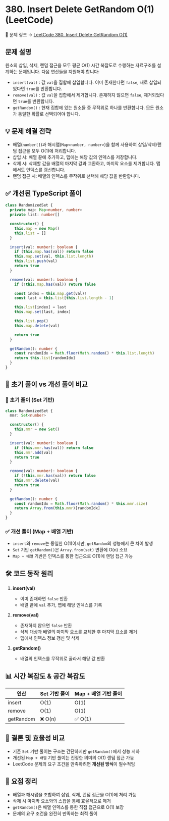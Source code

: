 # 380. Insert Delete GetRandom O(1) (LeetCode)

🔗 문제 링크 → [LeetCode 380. Insert Delete GetRandom O(1)](https://leetcode.com/problems/insert-delete-getrandom-o1)

## 문제 설명

원소의 삽입, 삭제, 랜덤 접근을 모두 평균 O(1) 시간 복잡도로 수행하는 자료구조를 설계하는 문제입니다. 다음 연산들을 지원해야 합니다:

- `insert(val)` : 값 `val`을 집합에 삽입합니다. 이미 존재한다면 `false`, 새로 삽입되었다면 `true`를 반환합니다.
- `remove(val)` : 값 `val`을 집합에서 제거합니다. 존재하지 않으면 `false`, 제거되었다면 `true`를 반환합니다.
- `getRandom()` : 현재 집합에 있는 원소들 중 무작위로 하나를 반환합니다. 모든 원소가 동일한 확률로 선택되어야 합니다.

## 💡 문제 해결 전략

- 배열(`number[]`)과 해시맵(`Map<number, number>`)을 함께 사용하여 삽입/삭제/랜덤 접근을 모두 O(1)에 처리합니다.
- 삽입 시: 배열 끝에 추가하고, 맵에는 해당 값의 인덱스를 저장합니다.
- 삭제 시: 삭제할 값을 배열의 마지막 값과 교환하고, 마지막 요소를 제거합니다. 맵에서도 인덱스를 갱신합니다.
- 랜덤 접근 시: 배열의 인덱스를 무작위로 선택해 해당 값을 반환합니다.

## ✅ 개선된 TypeScript 풀이

```ts
class RandomizedSet {
  private map: Map<number, number>
  private list: number[]

  constructor() {
    this.map = new Map()
    this.list = []
  }

  insert(val: number): boolean {
    if (this.map.has(val)) return false
    this.map.set(val, this.list.length)
    this.list.push(val)
    return true
  }

  remove(val: number): boolean {
    if (!this.map.has(val)) return false

    const index = this.map.get(val)!
    const last = this.list[this.list.length - 1]

    this.list[index] = last
    this.map.set(last, index)

    this.list.pop()
    this.map.delete(val)

    return true
  }

  getRandom(): number {
    const randomIdx = Math.floor(Math.random() * this.list.length)
    return this.list[randomIdx]
  }
}
```

## 🔁 초기 풀이 vs 개선 풀이 비교

### 🔸 초기 풀이 (Set 기반)

```ts
class RandomizedSet {
  mmr: Set<number>

  constructor() {
    this.mmr = new Set()
  }

  insert(val: number): boolean {
    if (this.mmr.has(val)) return false
    this.mmr.add(val)
    return true
  }

  remove(val: number): boolean {
    if (!this.mmr.has(val)) return false
    this.mmr.delete(val)
    return true
  }

  getRandom(): number {
    const randomIdx = Math.floor(Math.random() * this.mmr.size)
    return Array.from(this.mmr)[randomIdx]
  }
}
```

### ✅ 개선 풀이 (Map + 배열 기반)

- `insert`와 `remove`는 동일한 O(1)이지만, `getRandom`의 성능에서 큰 차이 발생
- `Set` 기반 `getRandom()`은 `Array.from(set)` 변환에 O(n) 소요
- `Map + 배열` 기반은 인덱스를 통한 접근으로 O(1)에 랜덤 접근 가능

## 🛠️ 코드 동작 원리

1. **insert(val)**

   - 이미 존재하면 `false` 반환
   - 배열 끝에 `val` 추가, 맵에 해당 인덱스를 기록

2. **remove(val)**

   - 존재하지 않으면 `false` 반환
   - 삭제 대상과 배열의 마지막 요소를 교체한 후 마지막 요소를 제거
   - 맵에서 인덱스 정보 갱신 및 삭제

3. **getRandom()**
   - 배열의 인덱스를 무작위로 골라서 해당 값 반환

## 📊 시간 복잡도 & 공간 복잡도

| 연산      | Set 기반 풀이 | Map + 배열 기반 풀이 |
| --------- | ------------- | -------------------- |
| insert    | O(1)          | O(1)                 |
| remove    | O(1)          | O(1)                 |
| getRandom | ❌ O(n)       | ✅ O(1)              |

## 🚀 결론 및 효율성 비교

- 기존 `Set` 기반 풀이는 구조는 간단하지만 `getRandom()`에서 성능 저하
- 개선된 `Map + 배열` 기반 풀이는 진정한 의미의 O(1) 랜덤 접근 가능
- LeetCode 문제의 요구 조건을 만족하려면 **개선된 방식**이 필수적임

## 📝 요점 정리

- 배열과 해시맵을 조합하여 삽입, 삭제, 랜덤 접근을 O(1)에 처리 가능
- 삭제 시 마지막 요소와의 스왑을 통해 효율적으로 제거
- `getRandom()`은 배열 인덱스를 통한 직접 접근으로 O(1) 보장
- 문제의 요구 조건을 완전히 만족하는 최적 풀이
